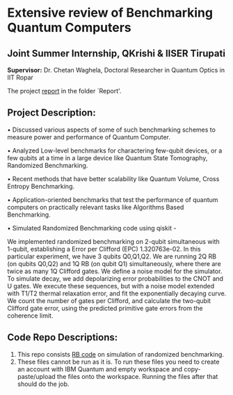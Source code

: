 # **Extensive review of Benchmarking Quantum Computers**
## **Joint Summer Internship, QKrishi & IISER Tirupati** 

**Supervisor:** Dr. Chetan Waghela, Doctoral Researcher in Quantum Optics in IIT Ropar

The project [report]() in the folder `Report'.

## **Project Description:**

•	Discussed various aspects of some of such benchmarking schemes to measure power and performance of Quantum Computer.

•	Analyzed Low-level benchmarks for charactering few-qubit devices, or a few qubits at a time in a large device like Quantum State Tomography, Randomized Benchmarking.

•	Recent methods that have better scalability like Quantum Volume, Cross Entropy Benchmarking.

•	Application-oriented benchmarks that test the performance of quantum computers on practically relevant tasks like Algorithms Based Benchmarking.

•	Simulated Randomized Benchmarking code using qiskit - 

We implemented randomized benchmarking on 2-qubit simultaneous with 1-qubit, establishing a Error per Clifford (EPC) 1.320763e-02. In this particular experiment, we have 3 qubits Q0,Q1,Q2. We are running 2Q RB (on qubits Q0,Q2) and 1Q RB (on qubit Q1) simultaneously, where there are twice as many 1Q Clifford gates. We define a noise model for the simulator. To simulate decay, we add depolarizing error probabilities to the CNOT and U gates.  We execute these sequences, but with a noise model extended with T1/T2 thermal relaxation error, and fit the exponentially decaying curve. We count the number of gates per Clifford, and calculate the two-qubit Clifford gate error, using the predicted primitive gate errors from the coherence limit.


## **Code Repo Descriptions:**
1) This repo consists [RB code](https://github.com/SoumikSamanta10/Extensive-review-of-Benchmarking-Quantum-Computers/blob/e9c73d4670a607cfbcf1873929a24a00ef45ddc4/RB%20code.ipynb) on simulation of randomized benchmarking.
2) These files cannot be run as it is. To run these files you need to create an account with IBM Quantum and empty workspace and copy-paste/upload the files onto the workspace. Running the files after that should do the job.



